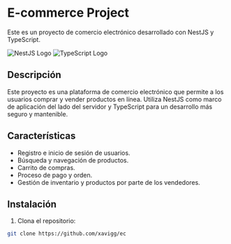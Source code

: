 # E-commerce Project

Este es un proyecto de comercio electrónico desarrollado con NestJS y TypeScript.

![NestJS Logo](https://nestjs.com/img/logo_text.svg)
![TypeScript Logo](https://raw.githubusercontent.com/remojansen/logo.ts/master/ts.png)

## Descripción

Este proyecto es una plataforma de comercio electrónico que permite a los usuarios comprar y vender productos en línea. Utiliza NestJS como marco de aplicación del lado del servidor y TypeScript para un desarrollo más seguro y mantenible.

## Características

- Registro e inicio de sesión de usuarios.
- Búsqueda y navegación de productos.
- Carrito de compras.
- Proceso de pago y orden.
- Gestión de inventario y productos por parte de los vendedores.

## Instalación

1. Clona el repositorio:

```bash
git clone https://github.com/xavigg/ec
